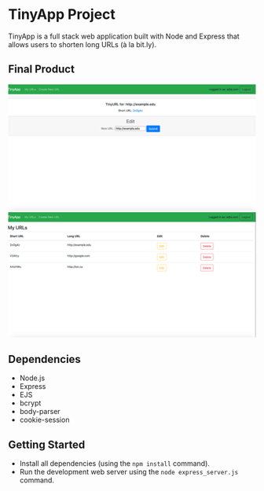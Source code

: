 # TinyApp Project

TinyApp is a full stack web application built with Node and Express that allows users to shorten long URLs (à la bit.ly).

## Final Product

!["My URLs Page"](https://github.com/DevHalpin/tinyapp/blob/master/screenshots/editPage.png)
!["Edit URLs Page"](https://github.com/DevHalpin/tinyapp/blob/master/screenshots/myURLS.png)

## Dependencies

- Node.js
- Express
- EJS
- bcrypt
- body-parser
- cookie-session

## Getting Started

- Install all dependencies (using the `npm install` command).
- Run the development web server using the `node express_server.js` command.
